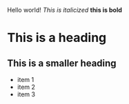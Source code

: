 Hello world!
*This is italicized*
**this is bold**
# This is a heading
## This is a smaller heading
* item 1
* item 2
* item 3
